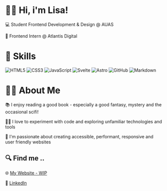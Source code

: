 # 🙋‍♀️ Hi, i'm Lisa!

💻 Student Frontend Development & Design @ AUAS 

📘 Frontend Intern @ Atlantis Digital



# 💽 Skills

![HTML5](https://img.shields.io/badge/html5-%23E34F26.svg?style=for-the-badge&logo=html5&logoColor=white)
![CSS3](https://img.shields.io/badge/css3-%231572B6.svg?style=for-the-badge&logo=css3&logoColor=white)
![JavaScript](https://img.shields.io/badge/javascript-%23323330.svg?style=for-the-badge&logo=javascript&logoColor=%23F7DF1E)
![Svelte](https://img.shields.io/badge/svelte-%23f1413d.svg?style=for-the-badge&logo=svelte&logoColor=white)
![Astro](https://img.shields.io/badge/astro-%232C2052.svg?style=for-the-badge&logo=astro&logoColor=white)
![GitHub](https://img.shields.io/badge/github-%23121011.svg?style=for-the-badge&logo=github&logoColor=white)
![Markdown](https://img.shields.io/badge/markdown-%23000000.svg?style=for-the-badge&logo=markdown&logoColor=white)



# 👩‍💻 About Me

📚 I enjoy reading a good book - especially a good fantasy, mystery and the occasional scifi!

👩‍🔬 I love to experiment with code and exploring unfamiliar technologies and tools

🦋 I'm passionate about creating accessible, performant, responsive and user friendly websites



## 🔍 Find me ..

🌐 [My Website - WIP](www.lisavanderhoorn.nl)

💼 [LinkedIn](www.linkedin.com/in/lisavanderhoorn)
